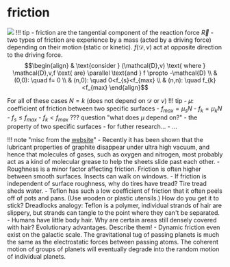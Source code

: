 # friction
![](https://i.imgur.com/oPv5y65.png)
!!! tip
	- friction are the tangential component of the reaction force $\vec{R}$
	- two types of friction are experience by a mass (acted by a driving force) depending on their motion (static or kinetic). $f(\mathcal{D},v)$ act at opposite direction to the driving force.
$$\begin{align}
 & \text{consider } (\mathcal{D},v) \text{ where } \mathcal{D},v,f \text{ are} \parallel \text{and } f \propto -\mathcal{D} \\
 & (0,0): \quad f= 0 \\
 & (n,0): \quad 0<f_{s}<f_{max} \\
 & (n,n): \quad f_{k}<f_{max}
\end{align}$$

For all of these cases $N=k$ (does not depend on $\mathcal{D} \text{ or }v$)
!!! tip
	- $\mu :$ coefficient of friction between two specific surfaces
	- $f_{max}=\mu_{s}N$ 
	- $f_{k}=\mu_{k}N$
	- $f_{s}\leq f_{max}$
	- $f_{k}<f_{max}$
??? question "what does $\mu$ depend on?"
	- the property of two specific surfaces
		- for futher research...
		- ...

!!! note "misc from the [website](https://physics.info/friction)"
	- Recently it has been shown that the lubricant properties of graphite disappear under ultra high vacuum, and hence that molecules of gases, such as oxygen and nitrogen, most probably act as a kind of molecular grease to help the sheets slide past each other.
	- Roughness is a minor factor affecting friction. Friction is often higher between smooth surfaces. Insects can walk on windows.
	- If friction is independent of surface roughness, why do tires have tread? Tire tread sheds water.
	- Teflon has such a low coefficient of friction that it often peels off of pots and pans. (Use wooden or plastic utensils.) How do you get it to stick? Dreadlocks analogy: Teflon is a polymer, individual strands of hair are slippery, but strands can tangle to the point where they can't be separated.
	- Humans have little body hair. Why are certain areas still densely covered with hair? Evolutionary advantages. Describe them!
	- Dynamic friction even exist on the galactic scale. The gravitational tug of passing planets is much the same as the electrostatic forces between passing atoms. The coherent motion of groups of planets will eventually degrade into the random motion of individual planets.
